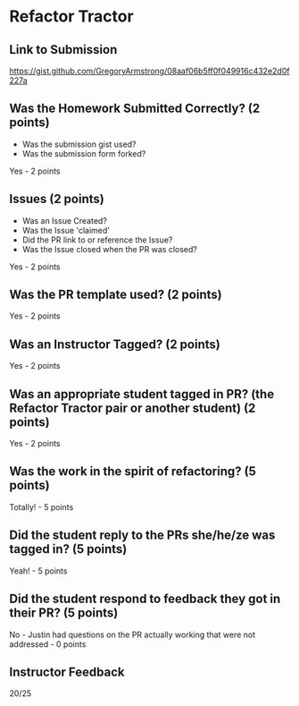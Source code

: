 # Refactor Tractor

## Link to Submission

https://gist.github.com/GregoryArmstrong/08aaf06b5ff0f049916c432e2d0f227a

## Was the Homework Submitted Correctly? (2 points)
  - Was the submission gist used?
  - Was the submission form forked?

  Yes - 2 points

## Issues (2 points)
  - Was an Issue Created?
  - Was the Issue 'claimed'
  - Did the PR link to or reference the Issue?
  - Was the Issue closed when the PR was closed?

Yes - 2 points

## Was the PR template used? (2 points)

Yes - 2 points

## Was an Instructor Tagged? (2 points)

Yes - 2 points

## Was an appropriate student tagged in PR? (the Refactor Tractor pair or another student) (2 points)

Yes - 2 points

## Was the work in the spirit of refactoring? (5 points)

Totally! - 5 points

## Did the student reply to the PRs she/he/ze was tagged in? (5 points)

Yeah! - 5 points

## Did the student respond to feedback they got in their PR? (5 points)

No - Justin had questions on the PR actually working that were not addressed - 0 points

## Instructor Feedback

20/25
